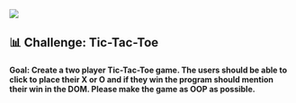 <img src = "tic.png">

## 📊 Challenge: Tic-Tac-Toe

#### Goal: Create a two player Tic-Tac-Toe game. The users should be able to click to place their X or O and if they win the program should mention their win in the DOM. Please make the game as OOP as possible.

